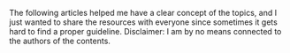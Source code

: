 The following articles helped me have a clear concept of the topics, and I just wanted to share the resources with everyone since sometimes it gets hard to find a proper guideline.
Disclaimer: I am by no means connected to the authors of the contents.
